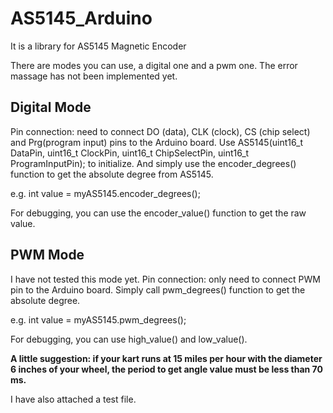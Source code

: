 # AS5145_Arduino
It is a library for AS5145 Magnetic Encoder

There are modes you can use, a digital one and a pwm one. The error massage has not been implemented yet.
  



## **Digital Mode**

Pin connection: need to connect DO (data), CLK (clock), CS (chip select) and Prg(program input) pins to the Arduino board.
Use AS5145(uint16_t DataPin, uint16_t ClockPin, uint16_t ChipSelectPin, uint16_t ProgramInputPin); to initialize.
And simply use the encoder_degrees() function to get the absolute degree from AS5145.

  e.g. int value = myAS5145.encoder_degrees();

For debugging, you can use the encoder_value() function to get the raw value.





## **PWM Mode**

I have not tested this mode yet.
Pin connection: only need to connect PWM pin to the Arduino board.
Simply call pwm_degrees() function to get the absolute degree.

  e.g. int value = myAS5145.pwm_degrees();

For debugging, you can use high_value() and low_value().



**A little suggestion: if your kart runs at 15 miles per hour with the diameter 6 inches of your wheel, the period to get angle value must be less than 70 ms.**


I have also attached a test file.
